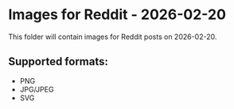 # Images for Reddit - 2026-02-20

This folder will contain images for Reddit posts on 2026-02-20.

## Supported formats:
- PNG
- JPG/JPEG
- SVG
